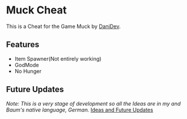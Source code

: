 # Muck Cheat
This is a Cheat for the Game Muck by [DaniDev](https://www.youtube.com/channel/UCIabPXjvT5BVTxRDPCBBOOQ).

## Features
- Item Spawner(Not entirely working)
- GodMode
- No Hunger

## Future Updates
*Note: This is a very stage of development so all the Ideas are in my and Baum's native language, German.*
[Ideas and Future Updates](https://trello.com/b/kmbAmwQO/muck-cheat)